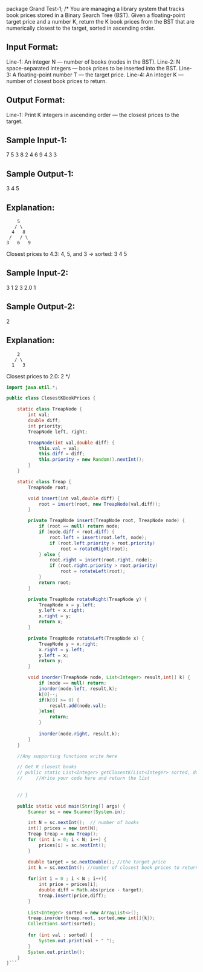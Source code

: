 package Grand Test-1;
/*
You are managing a library system that tracks book prices stored in a Binary Search Tree (BST). 
Given a floating-point target price and a number K, 
return the K book prices from the BST that are numerically closest to the target, 
sorted in ascending order.

Input Format:
-------------
Line-1: An integer N — number of books (nodes in the BST).
Line-2: N space-separated integers — book prices to be inserted into the BST.
Line-3: A floating-point number T — the target price.
Line-4: An integer K — number of closest book prices to return.

Output Format:
---------------
Line-1: Print K integers in ascending order — the closest prices to the target.

Sample Input-1:
---------------
7
5 3 8 2 4 6 9
4.3
3

Sample Output-1:
----------------
3 4 5

Explanation: 
------------
        5
       / \
      4   8
     /   / \
    3   6   9

Closest prices to 4.3: 4, 5, and 3 → sorted: 3 4 5

Sample Input-2:
---------------
3
1 2 3
2.0
1

Sample Output-2:
----------------
2

Explanation: 
------------
        2
       / \
      1   3
  
Closest prices to 2.0: 2
 */
```java
import java.util.*;

public class ClosestKBookPrices {

    static class TreapNode {
        int val;
        double diff;
        int priority;
        TreapNode left, right;

        TreapNode(int val,double diff) {
            this.val = val;
            this.diff = diff;
            this.priority = new Random().nextInt();
        }
    }

    static class Treap {
        TreapNode root;

        void insert(int val,double diff) {
            root = insert(root, new TreapNode(val,diff));
        }

        private TreapNode insert(TreapNode root, TreapNode node) {
            if (root == null) return node;
            if (node.diff < root.diff) {
                root.left = insert(root.left, node);
                if (root.left.priority > root.priority)
                    root = rotateRight(root);
            } else {
                root.right = insert(root.right, node);
                if (root.right.priority > root.priority)
                    root = rotateLeft(root);
            }
            return root;
        }

        private TreapNode rotateRight(TreapNode y) {
            TreapNode x = y.left;
            y.left = x.right;
            x.right = y;
            return x;
        }

        private TreapNode rotateLeft(TreapNode x) {
            TreapNode y = x.right;
            x.right = y.left;
            y.left = x;
            return y;
        }

        void inorder(TreapNode node, List<Integer> result,int[] k) {
            if (node == null) return;
            inorder(node.left, result,k);
            k[0]--;
            if(k[0] >= 0) {
                result.add(node.val);
            }else{
                return;
            }
            
            inorder(node.right, result,k);
        }
    }

    //Any supporting functions write here

    // Get K closest books
    // public static List<Integer> getClosestK(List<Integer> sorted, double target, int k) {
    //     //Write your code here and return the list
        
        
    // }

    public static void main(String[] args) {
        Scanner sc = new Scanner(System.in);

        int N = sc.nextInt();  // number of books
        int[] prices = new int[N];
        Treap treap = new Treap();
        for (int i = 0; i < N; i++) {
            prices[i] = sc.nextInt();
        }

        double target = sc.nextDouble(); //the target price
        int k = sc.nextInt(); //number of closest book prices to return
        
        for(int i = 0 ; i < N ; i++){
            int price = prices[i];
            double diff = Math.abs(price - target);
            treap.insert(price,diff);
        }
        
        List<Integer> sorted = new ArrayList<>();
        treap.inorder(treap.root, sorted,new int[]{k});
        Collections.sort(sorted);
        
        for (int val : sorted) {
            System.out.print(val + " ");
        }
        System.out.println();
    }
}```